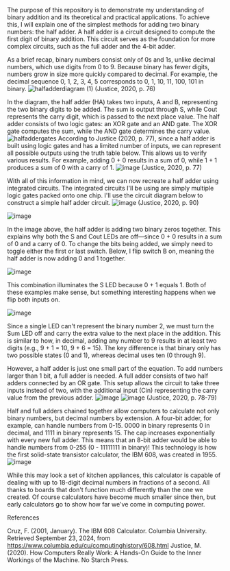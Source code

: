 The purpose of this repository is to demonstrate my understanding of binary addition and its theoretical and practical applications. To achieve this, I will explain one of the simplest methods for adding two binary numbers: the half adder. A half adder is a circuit designed to compute the first digit of binary addition. This circuit serves as the foundation for more complex circuits, such as the full adder and the 4-bit adder.

As a brief recap, binary numbers consist only of 0s and 1s, unlike decimal numbers, which use digits from 0 to 9. Because binary has fewer digits, numbers grow in size more quickly compared to decimal. For example, the decimal sequence 0, 1, 2, 3, 4, 5 corresponds to 0, 1, 10, 11, 100, 101 in binary.
![halfadderdiagram (1)](https://github.com/user-attachments/assets/cc678aa9-826d-44bf-bc0a-81150e22a55a)
(Justice, 2020, p. 76)

In the diagram, the half adder (HA) takes two inputs, A and B, representing the two binary digits to be added. The sum is output through S, while Cout represents the carry digit, which is passed to the next place value. The half adder consists of two logic gates: an XOR gate and an AND gate. The XOR gate computes the sum, while the AND gate determines the carry value.
![halfaddergates](https://github.com/user-attachments/assets/70be830b-f2a4-4a70-a6d2-0ce27a2ad067)
According to Justice (2020, p. 77),
since a half adder is built using logic gates and has a limited number of inputs, we can represent all possible outputs using the truth table below. This allows us to verify various results. For example, adding 0 + 0 results in a sum of 0, while 1 + 1 produces a sum of 0 with a carry of 1.
![image](https://github.com/user-attachments/assets/cb0f48e9-8d4f-4db7-92e5-ca14da4fd7b8)
(Justice, 2020, p. 77)

With all of this information in mind, we can now recreate a half adder using integrated circuits. The integrated circuits I'll be using are simply multiple logic gates packed onto one chip. I'll use the circuit diagram below to construct a simple half adder circuit.
![image](https://github.com/user-attachments/assets/a6f7eb6c-21d1-43e5-b51a-be5069780679)
(Justice, 2020, p. 90)

![image](https://github.com/user-attachments/assets/88519da9-4b85-477f-9100-3bb2949b400c)

In the image above, the half adder is adding two binary zeros together. This explains why both the S and Cout LEDs are off—since 0 + 0 results in a sum of 0 and a carry of 0. To change the bits being added, we simply need to toggle either the first or last switch. Below, I flip switch B on, meaning the half adder is now adding 0 and 1 together.

![image](https://github.com/user-attachments/assets/cda51271-37ff-42e6-bb7a-e8524d02ef81)

This combination illuminates the S LED because 0 + 1 equals 1. Both of these examples make sense, but something interesting happens when we flip both inputs on.

![image](https://github.com/user-attachments/assets/350a11e0-877f-4353-8d64-086b6150aa00)

Since a single LED can't represent the binary number 2, we must turn the Sum LED off and carry the extra value to the next place in the addition. This is similar to how, in decimal, adding any number to 9 results in at least two digits (e.g., 9 + 1 = 10, 9 + 6 = 15). The key difference is that binary only has two possible states (0 and 1), whereas decimal uses ten (0 through 9).

However, a half adder is just one small part of the equation. To add numbers larger than 1 bit, a full adder is needed. A full adder consists of two half adders connected by an OR gate. This setup allows the circuit to take three inputs instead of two, with the additional input (Cin) representing the carry value from the previous adder.
![image](https://github.com/user-attachments/assets/0fb8b80c-54ae-413e-b4c7-d99d822439bc)
![image](https://github.com/user-attachments/assets/6c09c0fb-8fb4-42e4-bbf8-f352146d2f74)
(Justice, 2020, p. 78-79)

Half and full adders chained together allow computers to calculate not only binary numbers, but decimal numbers by extension. A four-bit adder, for example, can handle numbers from 0-15. 0000 in binary represents 0 in decimal, and 1111 in binary represents 15. The cap increases exponentially with every new full adder. This means that an 8-bit adder would be able to handle numbers from 0-255 (0 - 11111111 in binary)! This technology is how the first solid-state transistor calculator, the IBM 608, was created in 1955.
![image](https://github.com/user-attachments/assets/1c419b34-f1b4-43b4-bd72-921d937d8c6c)

While this may look a set of kitchen appliances, this calculator is capable of dealing with up to 18-digit decimal numbers in fractions of a second. All thanks to boards that don't function much differently than the one we created. Of course calculators have become much smaller since then, but early calculators go to show how far we've come in computing power.


References

Cruz, F. (2001, January). The IBM 608 Calculator. Columbia University. Retrieved September 23, 2024, from https://www.columbia.edu/cu/computinghistory/608.html
Justice, M. (2020). How Computers Really Work: A Hands-On Guide to the Inner Workings of the Machine. No Starch Press.
